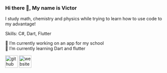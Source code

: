 ### Hi there 👋, My name is Victor
I study math, chemistry and physics while trying to learn how to use code to my advantage!

Skills: C#, Dart, Flutter

🔭 I’m currently working on an app for my school <br>🌱 I’m currently learning Dart and flutter 

[<img src='https://cdn.jsdelivr.net/npm/simple-icons@3.0.1/icons/github.svg' alt='github' height='40'>](https://github.com/byggemandboesen)  [<img src='https://cdn.jsdelivr.net/npm/simple-icons@3.0.1/icons/icloud.svg' alt='website' height='40'>](https://myastronomyjourney.wordpress.com/)  

